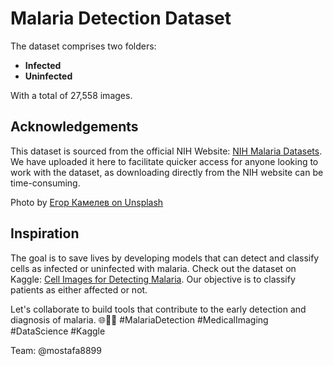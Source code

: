 # Malaria Detection Dataset

The dataset comprises two folders:

- **Infected**
- **Uninfected**

With a total of 27,558 images.

## Acknowledgements

This dataset is sourced from the official NIH Website: [NIH Malaria Datasets](https://ceb.nlm.nih.gov/repositories/malaria-datasets/). We have uploaded it here to facilitate quicker access for anyone looking to work with the dataset, as downloading directly from the NIH website can be time-consuming.

Photo by [Егор Камелев on Unsplash](https://unsplash.com/@ekamelev)

## Inspiration

The goal is to save lives by developing models that can detect and classify cells as infected or uninfected with malaria. Check out the dataset on Kaggle: [Cell Images for Detecting Malaria](https://www.kaggle.com/datasets/iarunava/cell-images-for-detecting-malaria). Our objective is to classify patients as either affected or not.

Let's collaborate to build tools that contribute to the early detection and diagnosis of malaria. 🌐💉🔬 #MalariaDetection #MedicalImaging #DataScience #Kaggle

Team:
@mostafa8899

